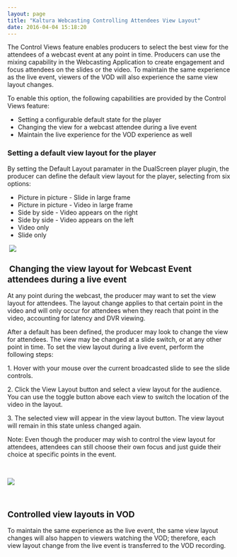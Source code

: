 ```yaml
---
layout: page
title: "Kaltura Webcasting Controlling Attendees View Layout"
date: 2016-04-04 15:18:20
---
```


<p>
    The Control Views feature enables producers to select the best view for the attendees of a webcast event at any point in time. Producers can use the mixing capability in the Webcasting Application to create engagement and focus attendees on the slides or the video. To maintain the same experience as the live event, viewers of the VOD will also experience the same view layout changes.  
  </p>
  
  <p>
    To enable this option, the following capabilities are provided by the Control Views feature:
  </p>
  
  <ul>
    <li>
      Setting a configurable default state for the player
    </li>
    <li>
      Changing the view for a webcast attendee during a live event
    </li>
    <li>
      Maintain the live experience for the VOD experience as well
    </li>
  </ul>
  
  <h3>
    <strong>Setting a default view layout for the player</strong>
  </h3>
  
  <p>
    By setting the Default Layout paramater in the DualScreen player plugin, the producer can define the default view layout for the player, selecting from six options: 
  </p>
  
  <ul>
    <li>
      Picture in picture - Slide in large frame
    </li>
    <li>
      Picture in picture - Video in large frame
    </li>
    <li>
      Side by side - Video appears on the right
    </li>
    <li>
      Side by side - Video appears on the left
    </li>
    <li>
      Video only
    </li>
    <li>
      Slide only
    </li>
  </ul>
  
  <p>
     <img src="{{site.url}}/assets/3091">
  </p>
  
  <h3>
     <strong style="font-size: 1.17em;">Changing the view layout for Webcast Event attendees during a live event</strong>
  </h3>
  
  <p>
    At any point during the webcast, the producer may want to set the view layout for attendees. The layout change applies to that certain point in the video and will only occur for attendees when they reach that point in the video, accounting for latency and DVR viewing.
  </p>
  
  <p>
    After a default has been defined, the producer may look to change the view for attendees. The view may be changed at a slide switch, or at any other point in time. To set the view layout during a live event, perform the following steps: 
  </p>
  
  <p>
    1. Hover with your mouse over the current broadcasted slide to see the slide controls. 
  </p>
  
  <p>
    2. Click the View Layout button and select a view layout for the audience. You can use the toggle button above each view to switch the location of the video in the layout. 
  </p>
  
  <p>
    3. The selected view will appear in the view layout button. The view layout will remain in this state unless changed again. 
  </p>
  
  <p class="mce-note-graphic">
    Note: Even though the producer may wish to control the view layout for attendees, attendees can still choose their own focus and just guide their choice at specific points in the event.<span style="color: #666560; font-size: 10pt;"> </span>
  </p>
  
  <p>
     
  </p>
  
  <p>
    <img src="{{site.url}}/assets/3119">
  </p>
  
  <p>
     
  </p>
  
  <h3>
    <strong style="font-size: 1.17em;">Controlled view layouts in VOD</strong>
  </h3>
  
  <p>
    To maintain the same experience as the live event, the same view layout changes will also happen to viewers watching the VOD; therefore, each view layout change from the live event is transferred to the VOD recording.
  </p>
  
  <p>
     
  </p>
  
  <p>
     
  </p>
  
  <p>
     
  </p>
  
  <p>
     
  </p>
  
  <p>
     
  </p>